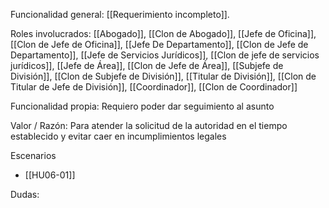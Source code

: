 Funcionalidad general:
	[[Requerimiento incompleto]].

Roles involucrados:
	[[Abogado]], [[Clon de Abogado]], [[Jefe de Oficina]], [[Clon de Jefe de Oficina]], [[Jefe De Departamento]], [[Clon de Jefe de Departamento]], [[Jefe de Servicios Jurídicos]], [[Clon de jefe de servicios jurídicos]], [[Jefe de Área]], [[Clon de Jefe de Área]], [[Subjefe de División]], [[Clon de Subjefe de División]], [[Titular de División]], [[Clon de Titular de Jefe de División]], [[Coordinador]], [[Clon de Coordinador]]

Funcionalidad propia:
	Requiero poder dar seguimiento al asunto

Valor / Razón:
	Para atender la solicitud de la autoridad en el tiempo establecido y evitar caer en incumplimientos legales

Escenarios
* [[HU06-01]]

Dudas:
